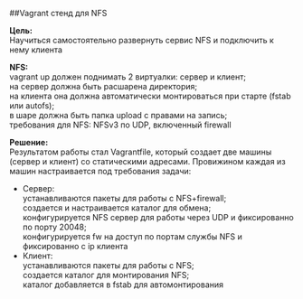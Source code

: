 ##Vagrant стенд для NFS

**Цель:**<br>
Научиться самостоятельно развернуть сервис NFS и подключить к нему клиента

**NFS:**<br>
vagrant up должен поднимать 2 виртуалки: сервер и клиент;<br>
на сервер должна быть расшарена директория;<br>
на клиента она должна автоматически монтироваться при старте (fstab или autofs);<br>
в шаре должна быть папка upload с правами на запись;<br>
требования для NFS: NFSv3 по UDP, включенный firewall<br>

**Решение:**<br>
Результатом работы стал Vagrantfile, который создает две машины (сервер и клиент) со статическими адресами. Провижином каждая из машин настраивается под требования задачи:
<ul>
  <li> Сервер:<br>
    устанавливаются пакеты для работы с NFS+firewall;<br>
    создается и настраивается каталог для обмена;<br>
    конфигурируется NFS сервер для работы через UDP и фиксированно по порту 20048;<br>
    конфигурируется fw на доступ по портам службы NFS и фиксированно с ip клиента<br>
  <li> Клиент:<br>
    устанавливаются пакеты для работы с NFS;<br>
    создается каталог для монтирования NFS;<br>
    каталог добавляется в fstab для автомонтирования
</ul>
